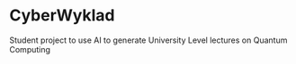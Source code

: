 # CyberWyklad
Student project to use AI to generate University Level lectures on Quantum Computing 
